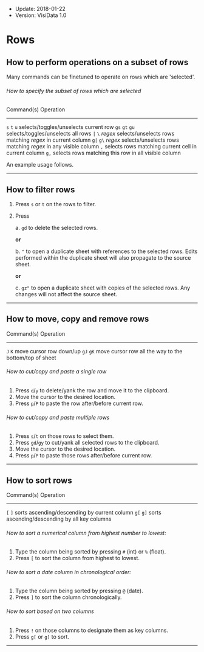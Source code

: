 - Update: 2018-01-22
- Version: VisiData 1.0

# Rows

## How to perform operations on a subset of rows

Many commands can be finetuned to operate on rows which are 'selected'.

###### How to specify the subset of rows which are selected

Command(s)         Operation
-----------------  -------------
 `s`  `t`  `u`     selects/toggles/unselects current row
`gs` `gt` `gu`     selects/toggles/unselects all rows
 `|`  `\` *regex*  selects/unselects rows matching *regex* in current column
`g|` `g\` *regex*  selects/unselects rows matching *regex* in any visible column
 `,`               selects rows matching current cell in current column
`g,`               selects rows matching this row in all visible column

An example usage follows.

---

## How to filter rows

1. Press `s` or `t` on the rows to filter.
2. Press

    a. `gd` to delete the selected rows.

    **or**

    b. `"` to open a duplicate sheet with references to the selected rows.  Edits performed within the duplicate sheet will also propagate to the source sheet.

    **or**

    c. `gz"` to open a duplicate sheet with copies of the selected rows.  Any changes will not affect the source sheet.

---

## How to move, copy and remove rows

Command(s)         Operation
-----------------  -------------
 `J`  `K`          move cursor row down/up
`gJ` `gK`          move cursor row all the way to the bottom/top of sheet


###### How to cut/copy and paste a single row

1. Press `d`/`y` to delete/yank the row and move it to the clipboard.
2. Move the cursor to the desired location.
3. Press `p`/`P` to paste the row after/before current row.

###### How to cut/copy and paste multiple rows

1. Press `s`/`t` on those rows to select them.
2. Press `gd`/`gy` to cut/yank all selected rows to the clipboard.
3. Move the cursor to the desired location.
3. Press `p`/`P` to paste those rows after/before current row.

---

## How to sort rows

Command(s)         Operation
-----------------  -------------
 `[`  `]`          sorts ascending/descending by current column
`g[` `g]`          sorts ascending/descending by all key columns

###### How to sort a numerical column from highest number to lowest:

1. Type the column being sorted by pressing `#` (int) or `%` (float).
2. Press `[` to sort the column from highest to lowest.

###### How to sort a date column in chronological order:

1. Type the column being sorted by pressing `@` (date).
2. Press `]` to sort the column chronologically.

###### How to sort based on two columns

1. Press `!` on those columns to designate them as key columns.
2. Press `g[` or `g]` to sort.

---
